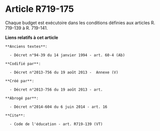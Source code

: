 # Article R719-175

Chaque budget est exécutoire dans les conditions définies aux articles R. 719-139 à R. 719-141.

**Liens relatifs à cet article**

	**Anciens textes**:

	  - Décret n°94-39 du 14 janvier 1994 - art. 60-4 (Ab)

	**Codifié par**:

	  - Décret n°2013-756 du 19 août 2013 -  Annexe (V)

	**Créé par**:

	  - Décret n°2013-756 du 19 août 2013 - art.

	**Abrogé par**:

	  - Décret n°2014-604 du 6 juin 2014 - art. 16

	**Cite**:

	  - Code de l'éducation - art. R719-139 (VT)
